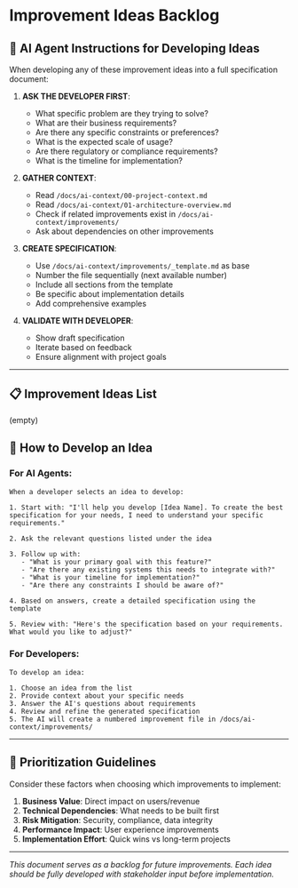 # Improvement Ideas Backlog

## 🎯 AI Agent Instructions for Developing Ideas

When developing any of these improvement ideas into a full specification document:

1. **ASK THE DEVELOPER FIRST**:
   - What specific problem are they trying to solve?
   - What are their business requirements?
   - Are there any specific constraints or preferences?
   - What is the expected scale of usage?
   - Are there regulatory or compliance requirements?
   - What is the timeline for implementation?

2. **GATHER CONTEXT**:
   - Read `/docs/ai-context/00-project-context.md`
   - Read `/docs/ai-context/01-architecture-overview.md`
   - Check if related improvements exist in `/docs/ai-context/improvements/`
   - Ask about dependencies on other improvements

3. **CREATE SPECIFICATION**:
   - Use `/docs/ai-context/improvements/_template.md` as base
   - Number the file sequentially (next available number)
   - Include all sections from the template
   - Be specific about implementation details
   - Add comprehensive examples

4. **VALIDATE WITH DEVELOPER**:
   - Show draft specification
   - Iterate based on feedback
   - Ensure alignment with project goals

---

## 📋 Improvement Ideas List

   (empty)
   
## 📝 How to Develop an Idea

### For AI Agents:
```
When a developer selects an idea to develop:

1. Start with: "I'll help you develop [Idea Name]. To create the best specification for your needs, I need to understand your specific requirements."

2. Ask the relevant questions listed under the idea

3. Follow up with:
   - "What is your primary goal with this feature?"
   - "Are there any existing systems this needs to integrate with?"
   - "What is your timeline for implementation?"
   - "Are there any constraints I should be aware of?"

4. Based on answers, create a detailed specification using the template

5. Review with: "Here's the specification based on your requirements. What would you like to adjust?"
```

### For Developers:
```
To develop an idea:

1. Choose an idea from the list
2. Provide context about your specific needs
3. Answer the AI's questions about requirements
4. Review and refine the generated specification
5. The AI will create a numbered improvement file in /docs/ai-context/improvements/
```

---

## 🎯 Prioritization Guidelines

Consider these factors when choosing which improvements to implement:

1. **Business Value**: Direct impact on users/revenue
2. **Technical Dependencies**: What needs to be built first
3. **Risk Mitigation**: Security, compliance, data integrity
4. **Performance Impact**: User experience improvements
5. **Implementation Effort**: Quick wins vs long-term projects

---

*This document serves as a backlog for future improvements. Each idea should be fully developed with stakeholder input before implementation.*
